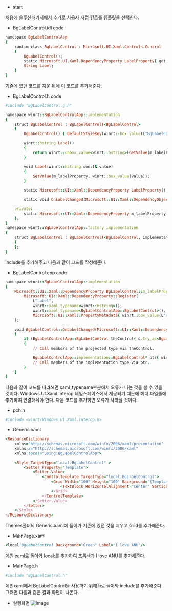 - start


처음에 솔루션패키지에서 추가로 사용자 지정 컨트롤 템플릿을 선택한다.

- BgLabelControl.idl code
```ruby
namespace BgLabelControlApp
{
    runtimeclass BgLabelControl : Microsoft.UI.Xaml.Controls.Control
    {
        BgLabelControl();
        static Microsoft.UI.Xaml.DependencyProperty LabelProperty{ get; };
        String Label;
    }
}
```
기존에 있던 코드를 지운 뒤에 이 코드를 추가해준다.



- BgLabelControl.h code
```ruby
#include "BgLabelControl.g.h"

namespace winrt::BgLabelControlApp::implementation
{
    struct BgLabelControl : BgLabelControlT<BgLabelControl>
    {
        BgLabelControl() { DefaultStyleKey(winrt::box_value(L"BgLabelControlApp.BgLabelControl")); }

        winrt::hstring Label()
        {
            return winrt::unbox_value<winrt::hstring>(GetValue(m_labelProperty));
        }

        void Label(winrt::hstring const& value)
        {
            SetValue(m_labelProperty, winrt::box_value(value));
        }

        static Microsoft::UI::Xaml::DependencyProperty LabelProperty() { return m_labelProperty; }

        static void OnLabelChanged(Microsoft::UI::Xaml::DependencyObject const&, Microsoft::UI::Xaml::DependencyPropertyChangedEventArgs const&);

    private:
        static Microsoft::UI::Xaml::DependencyProperty m_labelProperty;
    };
}
namespace winrt::BgLabelControlApp::factory_implementation
{
    struct BgLabelControl : BgLabelControlT<BgLabelControl, implementation::BgLabelControl>
    {
    };
}
```
include를 추가해주고 다음과 같이 코드를 작성해준다.



- BgLabelControl.cpp code
```ruby
namespace winrt::BgLabelControlApp::implementation
{
    Microsoft::UI::Xaml::DependencyProperty BgLabelControl::m_labelProperty =
        Microsoft::UI::Xaml::DependencyProperty::Register(
            L"Label",
            winrt::xaml_typename<winrt::hstring>(),
            winrt::xaml_typename<BgLabelControlApp::BgLabelControl>(),
            Microsoft::UI::Xaml::PropertyMetadata{ winrt::box_value(L"default label"), Microsoft::UI::Xaml::PropertyChangedCallback{ &BgLabelControl::OnLabelChanged } }
    );

    void BgLabelControl::OnLabelChanged(Microsoft::UI::Xaml::DependencyObject const& d, Microsoft::UI::Xaml::DependencyPropertyChangedEventArgs const& /* e */)
    {
        if (BgLabelControlApp::BgLabelControl theControl{ d.try_as<BgLabelControlApp::BgLabelControl>() })
        {
            // Call members of the projected type via theControl.

            BgLabelControlApp::implementation::BgLabelControl* ptr{ winrt::get_self<BgLabelControlApp::implementation::BgLabelControl>(theControl) };
            // Call members of the implementation type via ptr.
        }
    }
}
```
다음과 같이 코드를 따라쓰면 xaml_typename부분에서 오류가 나는 것을 볼 수 있을 것이다. Windows.UI.Xaml.Interop 네임스페이스에서 제공되기 때문에 헤더 파일줄에 추가하여 연결해줘야 한다. 다음 코드를 추가하면 오류가 사라질 것이다.



- pch.h
```ruby
#include <winrt/Windows.UI.Xaml.Interop.h>
```



- Generic.xaml
```ruby
<ResourceDictionary
    xmlns="http://schemas.microsoft.com/winfx/2006/xaml/presentation"
    xmlns:x="http://schemas.microsoft.com/winfx/2006/xaml"
    xmlns:local="using:BgLabelControlApp">

    <Style TargetType="local:BgLabelControl" >
        <Setter Property="Template">
            <Setter.Value>
                <ControlTemplate TargetType="local:BgLabelControl">
                    <Grid Width="100" Height="100" Background="{TemplateBinding Background}">
                        <TextBlock HorizontalAlignment="Center" VerticalAlignment="Center" Text="{TemplateBinding Label}"/>
                    </Grid>
                </ControlTemplate>
            </Setter.Value>
        </Setter>
    </Style>
</ResourceDictionary>
```
Themes폴더의 Generic.xaml에 들어가 기존에 있던 것을 지우고 Grid를 추가해준다.



- MainPage.xaml
```ruby
<local:BgLabelControl Background="Green" Label="I love ANU"/>
```
메인 xaml로 돌아와 local:를 추가하여 초록색과 I love ANU를 추가해준다.



- MainPage.h
```ruby
#include "BgLabelControl.h"
```
메인xaml에서 BgLabelControl을 사용하기 위해 h로 들어와 include를 추가해준다. 그러면 다음과 같은 결과 화면이 나온다.



- 실행화면
![image](https://github.com/ksh19/Cpp/assets/102785836/a2ef7c25-85b8-457e-ae4e-544c89db983b)

